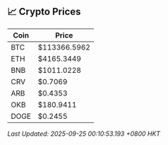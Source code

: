 ## 📈 Crypto Prices

| Coin | Price |
| ---- | ----- |
| BTC | $113366.5962 |
| ETH | $4165.3449 |
| BNB | $1011.0228 |
| CRV | $0.7069 |
| ARB | $0.4353 |
| OKB | $180.9411 |
| DOGE | $0.2455 |

_Last Updated: 2025-09-25 00:10:53.193 +0800 HKT_